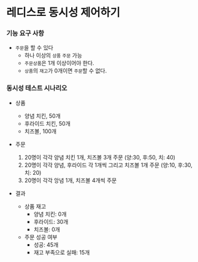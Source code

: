 # 레디스로 동시성 제어하기

### 기능 요구 사항
- `주문`을 할 수 있다
  - 하나 이상의 `상품` `주문` 가능
  - `주문상품`은 1개 이상이어야 한다.
  - `상품`의 `재고`가 0개이면 `주문`할 수 없다.

### 동시성 테스트 시나리오
- 상품
  - 양념 치킨, 50개
  - 후라이드 치킨, 50개
  - 치즈볼, 100개
- 주문
  1. 20명이 각각 양념 치킨 1개, 치즈볼 3개 주문 (양:30, 후:50, 치: 40)
  2. 20명이 각각 양념, 후라이드 각 1개씩 그리고 치즈볼 1개 주문 (양:10, 후:30, 치: 20) 
  3. 20명이 각각 앙념 1개, 치즈볼 4개씩 주문

- 결과
  - 상품 재고
    - 양념 치킨: 0개
    - 후라이드: 30개
    - 치즈볼: 0개
  - 주문 성공 여부
    - 성공: 45개
    - 재고 부족으로 실패: 15개

